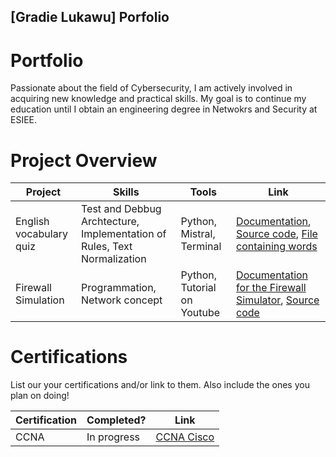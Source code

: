 ## [Gradie Lukawu] Porfolio

# Portfolio

Passionate about the field of Cybersecurity, I am actively involved in acquiring new knowledge and practical skills. 
My goal is to continue my education until I obtain an engineering degree in Netwokrs and Security at ESIEE.


# Project Overview 
|     Project             |                 Skills                      |     Tools         |      Link       |
| ----------------------- | ------------------------------------------- | ----------------- | --------------- |
| English vocabulary quiz | Test and Debbug Archtecture, Implementation of Rules, Text Normalization       | Python, Mistral, Terminal | <a href="Documentation.md">Documentation</a>, <a href="script.py"> Source code</a>, <a href="mots.txt">File containing words</a> |
| Firewall Simulation | Programmation, Network concept | Python, Tutorial on Youtube |  <a href="DocumentationFS.md">Documentation for the Firewall Simulator</a>, <a href="script.py"> Source code</a> |


# Certifications 
List our your certifications and/or link to them. Also include the ones you plan on doing!

|     Certification     |               Completed?               |     Link       |
| --------------------  | -------------------------------------- | ---------------| 
| CCNA                  |             In progress                |     <a href="[https://google.com]https://www.cisco.com/site/us/en/learn/training-certifications/certifications/enterprise/ccna/index.html">CCNA Cisco </a>      | 
